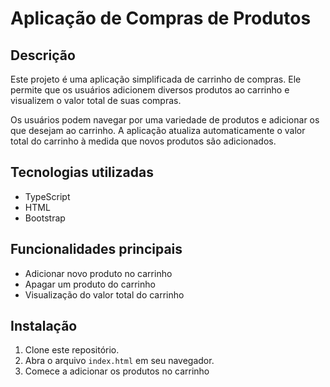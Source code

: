 # Aplicação de Compras de Produtos

## Descrição
Este projeto é uma aplicação simplificada de carrinho de compras. Ele permite que os usuários adicionem diversos produtos ao carrinho e visualizem o valor total de suas compras.

Os usuários podem navegar por uma variedade de produtos e adicionar os que desejam ao carrinho. A aplicação atualiza automaticamente o valor total do carrinho à medida que novos produtos são adicionados.

## Tecnologias utilizadas
- TypeScript
- HTML
- Bootstrap

## Funcionalidades principais
- Adicionar novo produto no carrinho
- Apagar um produto do carrinho
- Visualização do valor total do carrinho

## Instalação
1. Clone este repositório.
2. Abra o arquivo `index.html` em seu navegador.
3. Comece a adicionar os produtos no carrinho

